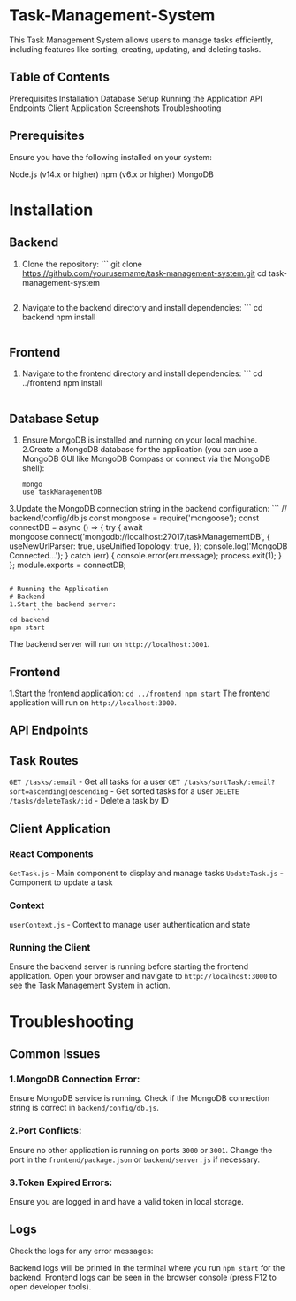 # Task-Management-System
This Task Management System allows users to manage tasks efficiently, including features like sorting, creating, updating, and deleting tasks.
## Table of Contents
Prerequisites
Installation
Database Setup
Running the Application
API Endpoints
Client Application
Screenshots
Troubleshooting

## Prerequisites
Ensure you have the following installed on your system:

Node.js (v14.x or higher)
npm (v6.x or higher)
MongoDB

# Installation
## Backend
1. Clone the repository:
       ```
   git clone https://github.com/yourusername/task-management-system.git
   cd task-management-system
   ```
3. Navigate to the backend directory and install dependencies:
       ```
   cd backend
       npm install
   ```

## Frontend
 1. Navigate to the frontend directory and install dependencies:
        ```
    cd ../frontend
    npm install
    ```

## Database Setup
 1. Ensure MongoDB is installed and running on your local machine.
 2.Create a MongoDB database for the application (you can use a MongoDB GUI like MongoDB Compass or connect via the MongoDB shell):
       ```
       mongo
       use taskManagementDB
       ```
 3.Update the MongoDB connection string in the backend configuration:
      ```
      // backend/config/db.js
const mongoose = require('mongoose');
const connectDB = async () => {
  try {
    await mongoose.connect('mongodb://localhost:27017/taskManagementDB', {
      useNewUrlParser: true,
      useUnifiedTopology: true,
    });
    console.log('MongoDB Connected...');
  } catch (err) {
    console.error(err.message);
    process.exit(1);
  }
};
module.exports = connectDB;
```

# Running the Application
# Backend
1.Start the backend server:
      ```
cd backend
npm start
```
  The backend server will run on `http://localhost:3001`.

## Frontend
 1.Start the frontend application:
       ```
       cd ../frontend
       npm start
          ```
  The frontend application will run on `http://localhost:3000`.  


## API Endpoints
## Task Routes
`GET /tasks/:email` - Get all tasks for a user
`GET /tasks/sortTask/:email?sort=ascending|descending` - Get sorted tasks for a user
`DELETE /tasks/deleteTask/:id` - Delete a task by ID


## Client Application
### React Components
`GetTask.js` - Main component to display and manage tasks
`UpdateTask.js` - Component to update a task
### Context
`userContext.js` - Context to manage user authentication and state
### Running the Client
Ensure the backend server is running before starting the frontend application. Open your browser and navigate to `http://localhost:3000` to see the Task Management System in action.

# Troubleshooting
## Common Issues
### 1.MongoDB Connection Error:

Ensure MongoDB service is running.
Check if the MongoDB connection string is correct in `backend/config/db.js`.

### 2.Port Conflicts:
Ensure no other application is running on ports `3000` or `3001`.
Change the port in the `frontend/package.json` or `backend/server.js` if necessary.

### 3.Token Expired Errors:
Ensure you are logged in and have a valid token in local storage.

## Logs
Check the logs for any error messages:

Backend logs will be printed in the terminal where you run `npm start` for the backend.
Frontend logs can be seen in the browser console (press F12 to open developer tools).





